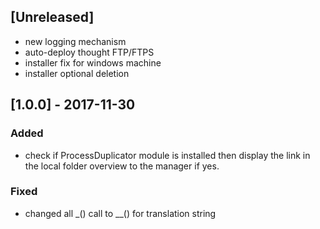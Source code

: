 ## [Unreleased]
- new logging mechanism
- auto-deploy thought FTP/FTPS
- installer fix for windows machine
- installer optional deletion

## [1.0.0] - 2017-11-30
### Added
- check if ProcessDuplicator module is installed then display the link in the local folder overview to the manager if yes.

### Fixed
- changed all _() call to __() for translation string


